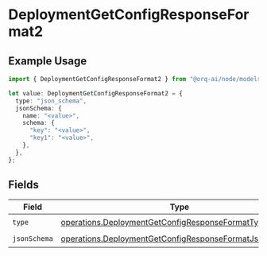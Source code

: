 # DeploymentGetConfigResponseFormat2

## Example Usage

```typescript
import { DeploymentGetConfigResponseFormat2 } from "@orq-ai/node/models/operations";

let value: DeploymentGetConfigResponseFormat2 = {
  type: "json_schema",
  jsonSchema: {
    name: "<value>",
    schema: {
      "key": "<value>",
      "key1": "<value>",
    },
  },
};
```

## Fields

| Field                                                                                                                            | Type                                                                                                                             | Required                                                                                                                         | Description                                                                                                                      |
| -------------------------------------------------------------------------------------------------------------------------------- | -------------------------------------------------------------------------------------------------------------------------------- | -------------------------------------------------------------------------------------------------------------------------------- | -------------------------------------------------------------------------------------------------------------------------------- |
| `type`                                                                                                                           | [operations.DeploymentGetConfigResponseFormatType](../../models/operations/deploymentgetconfigresponseformattype.md)             | :heavy_check_mark:                                                                                                               | N/A                                                                                                                              |
| `jsonSchema`                                                                                                                     | [operations.DeploymentGetConfigResponseFormatJsonSchema](../../models/operations/deploymentgetconfigresponseformatjsonschema.md) | :heavy_check_mark:                                                                                                               | N/A                                                                                                                              |